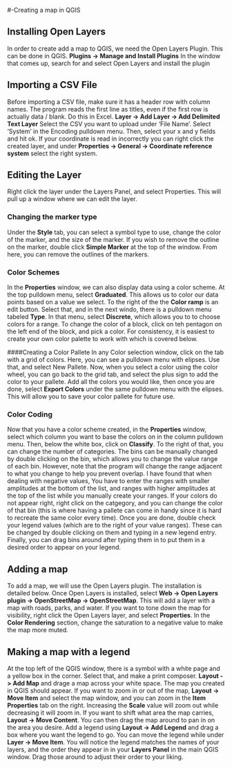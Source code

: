 #-Creating a map in QGIS

## Installing Open Layers
In order to create add a map to QGIS, we need the Open Layers Plugin.
This can be done in QGIS.  **Plugins -> Manage and Install Plugins**
In the window that comes up, search for and select Open Layers and install the plugin

## Importing a CSV File
Before importing a CSV file, make sure it has a header row with column names.  The program reads the first line as titles, even if the first row is actually data / blank.  Do this in Excel.
**Layer -> Add Layer -> Add Delimited Text Layer**
Select the CSV you want to upload under ‘File Name’.  Select ‘System’ in the Encoding pulldown menu.  Then, select your x and y fields and hit ok.  If your coordinate is read in incorrectly you can right click the created layer, and under **Properties -> General -> Coordinate reference system** select the right system.

## Editing the Layer
Right click the layer under the Layers Panel, and select Properties.  This will pull up a window where we can edit the layer.

### Changing the marker type
Under the **Style** tab, you can select a symbol type to use, change the color of the marker, and the size of the marker.  If you wish to remove the outline on the marker, double click **Simple Marker** at the top of the window.  From here, you can remove the outlines of the markers.

### Color Schemes
In the **Properties** window, we can also display data using a color scheme.  At the top pulldown menu, select **Graduated**.  This allows us to color our data points based on a value we select.  To the right of the the **Color ramp** is an edit button.  Select that, and in the next windo, there is a pulldown menu tabeled **Type**.  In that menu, select **Discrete**, which allows you to to choose colors for a range.  To change the color of a block, click on teh pentagon on the left end of the block, and pick a color.  For consistency, it is easiest to create your own color palette to work with which is covered below.

####Creating a Color Pallete
In any Color selection window, click on the tab with a grid of colors.  Here, you can see a pulldown menu with elipses.  Use that, and select New Pallete.  Now, when you select a  color using the color wheel, you can go back to the grid tab, and select the plus sign to add the color to your pallete.  Add all the colors you would like, then once you are done, select **Export Colors** under the same pulldown menu with the elipses.  This will allow you to save your color pallete for future use.

### Color Coding
Now that you have a color scheme created, in the **Properties** window, select which column you want to base the colors on in the column pulldown menu.  Then, below the white box, click on **Classify**.  To the right of that, you can change the number of categories.  The bins can be manually changed by double clicking on the bin, which allows you to change the value range of each bin.  However, note that the program will change the range adjacent to what you change to help you prevent overlap.  I have found that when dealing with negative values, You have to enter the ranges with smaller amplitudes at the bottom of the list, and ranges with higher amplitudes at the top of the list while you manually create your ranges.  If your colors do not appear right, right click on the catgegory, and you can change the color of that bin (this is where having a pallete can come in handy since it is hard to recreate the same color every time).  Once you are done, double check your legend values (which are to the right of your value ranges).  These can be changed by double clicking on them and typing in a new legend entry.  Finally, you can drag bins around after typing them in to put them in a desired order to appear on your legend.

## Adding a map
To add a map, we will use the Open Layers plugin.  The installation is detailed below.  Once Open Layers is installed, select **Web -> Open Layers plugin -> OpenStreetMap -> OpenStreetMap**.  This will add a layer with a map with roads, parks, and water.  If you want to tone down the map for visibility, right click the Open Layers layer, and select **Properties**.  In the **Color Rendering** section, change the saturation to a negative value to make the map more muted.

## Making a map with a legend
At the top left of the QGIS window, there is a symbol with a white page and a yellow box in the corner.  Select that, and make a print composer.  **Layout -> Add Map** and drage a map across your white space.  The map you created in QGIS should appear.  If you want to zoom in or out of the map, **Layout -> Move Item** and select the map window, and you can zoom in the **Item Properties** tab on the right.  Increasing the **Scale** value will zoom out while decreasing it will zoom in.  If you want to shift what area the map carries, **Layout -> Move Content**.  You can then drag the map around to pan in on the area you desire.  Add a legend using **Layout -> Add Legend** and drag a box where you want the legend to go.  You can move the legend while under **Layer -> Move Item**.  You will notice the legend matches the names of your layers, and the order they appear in in your **Layers Panel** in the main QGIS window.  Drag those around to adjust their order to your liking.
